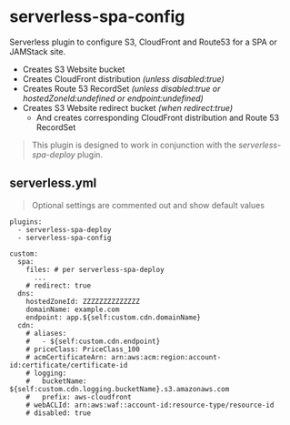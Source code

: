 # serverless-spa-config

Serverless plugin to configure S3, CloudFront and Route53 for a SPA or JAMStack site.

* Creates S3 Website bucket
* Creates CloudFront distribution _(unless disabled:true)_
* Creates Route 53 RecordSet _(unless disabled:true or hostedZoneId:undefined or endpoint:undefined)_
* Creates S3 Website redirect bucket _(when redirect:true)_
  * And creates corresponding CloudFront distribution and Route 53 RecordSet

> This plugin is designed to work in conjunction with the _serverless-spa-deploy_ plugin.

## serverless.yml

> Optional settings are commented out and show default values

```
plugins:
  - serverless-spa-deploy
  - serverless-spa-config

custom:
  spa:
    files: # per serverless-spa-deploy
      ...
    # redirect: true
  dns:
    hostedZoneId: ZZZZZZZZZZZZZZ
    domainName: example.com
    endpoint: app.${self:custom.cdn.domainName}
  cdn:
    # aliases: 
    #   - ${self:custom.cdn.endpoint}
    # priceClass: PriceClass_100
    # acmCertificateArn: arn:aws:acm:region:account-id:certificate/certificate-id
    # logging:
    #   bucketName: ${self:custom.cdn.logging.bucketName}.s3.amazonaws.com
    #   prefix: aws-cloudfront
    # webACLId: arn:aws:waf::account-id:resource-type/resource-id
    # disabled: true 
```
